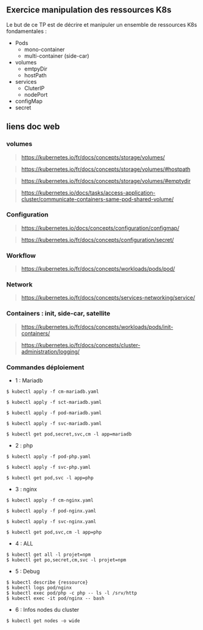 ## Exercice manipulation des ressources K8s

Le but de ce TP est de décrire et manipuler un ensemble de ressources K8s fondamentales : 

- Pods
  - mono-container
  - multi-container (side-car)
- volumes
  - emtpyDir
  - hostPath
- services
  - CluterIP
  - nodePort
- configMap
- secret

## liens doc web

### volumes

> https://kubernetes.io/fr/docs/concepts/storage/volumes/

> https://kubernetes.io/fr/docs/concepts/storage/volumes/#hostpath

> https://kubernetes.io/fr/docs/concepts/storage/volumes/#emptydir

> https://kubernetes.io/docs/tasks/access-application-cluster/communicate-containers-same-pod-shared-volume/

### Configuration

> https://kubernetes.io/docs/concepts/configuration/configmap/

> https://kubernetes.io/fr/docs/concepts/configuration/secret/

### Workflow

> https://kubernetes.io/fr/docs/concepts/workloads/pods/pod/

### Network

> https://kubernetes.io/fr/docs/concepts/services-networking/service/

### Containers : init, side-car, satellite

> https://kubernetes.io/fr/docs/concepts/workloads/pods/init-containers/

> https://kubernetes.io/fr/docs/concepts/cluster-administration/logging/

### Commandes déploiement

- 1 : Mariadb

```
$ kubectl apply -f cm-mariadb.yaml

$ kubectl apply -f sct-mariadb.yaml

$ kubectl apply -f pod-mariadb.yaml

$ kubectl apply -f svc-mariadb.yaml

$ kubectl get pod,secret,svc,cm -l app=mariadb
```

- 2 : php
  
```
$ kubectl apply -f pod-php.yaml

$ kubectl apply -f svc-php.yaml

$ kubectl get pod,svc -l app=php
```

- 3 : nginx

```
$ kubectl apply -f cm-nginx.yaml

$ kubectl apply -f pod-nginx.yaml

$ kubectl apply -f svc-nginx.yaml

$ kubectl get pod,svc,cm -l app=php
```

- 4 : ALL

```
$ kubectl get all -l projet=npm
$ kubectl get po,secret,cm,svc -l projet=npm
```


- 5 : Debug

```
$ kubectl describe {ressource}
$ kubectl logs pod/nginx
$ kubectl exec pod/php -c php -- ls -l /srv/http
$ kubectl exec -it pod/nginx -- bash
```

- 6 : Infos nodes du cluster
  
```
$ kubectl get nodes -o wide
```